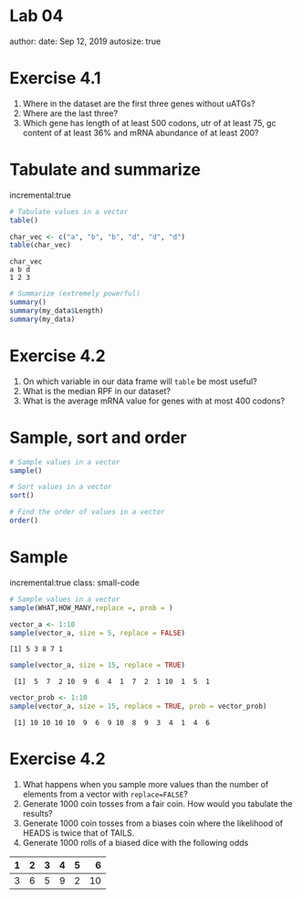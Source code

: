 Lab 04
========================================================
author: 
date: Sep 12, 2019
autosize: true
<style>
.small-code pre code {
  font-size: 1em;
}
</style>

Exercise 4.1
========================================================
1. Where in the dataset are the first three genes without uATGs?
2. Where are the last three?
3. Which gene has length of at least 500 codons, utr of at least 75, gc content of at least 36% and mRNA abundance of at least 200?

Tabulate and summarize
========================================================
incremental:true

```r
# Tabulate values in a vector
table()
```


```r
char_vec <- c("a", "b", "b", "d", "d", "d")
table(char_vec)
```

```
char_vec
a b d 
1 2 3 
```


```r
# Summarize (extremely powerful)
summary()
summary(my_data$Length)
summary(my_data)
```

Exercise 4.2
========================================================
1. On which variable in our data frame will `table` be most useful?
2. What is the median RPF in our dataset?
3. What is the average mRNA value for genes with at most 400 codons?


Sample, sort and order
========================================================

```r
# Sample values in a vector
sample()
```

```r
# Sort values in a vector
sort()
```

```r
# Find the order of values in a vector
order()
```

Sample
========================================================
incremental:true
class: small-code

```r
# Sample values in a vector
sample(WHAT,HOW_MANY,replace =, prob = )
```

```r
vector_a <- 1:10
sample(vector_a, size = 5, replace = FALSE)
```

```
[1] 5 3 8 7 1
```

```r
sample(vector_a, size = 15, replace = TRUE)
```

```
 [1]  5  7  2 10  9  6  4  1  7  2  1 10  1  5  1
```

```r
vector_prob <- 1:10
sample(vector_a, size = 15, replace = TRUE, prob = vector_prob)
```

```
 [1] 10 10 10 10  9  6  9 10  8  9  3  4  1  4  6
```

Exercise 4.2
========================================================
1. What happens when you sample more values than the number of elements from a vector with `replace=FALSE`?
2. Generate 1000 coin tosses from a fair coin. How would you tabulate the results?
3. Generate 1000 coin tosses from a biases coin where the likelihood of HEADS is twice that of TAILS.
4. Generate 1000 rolls of a biased dice with the following odds

|  1|  2|  3|  4|  5|  6|
|--:|--:|--:|--:|--:|--:|
|  3|  6|  5|  9|  2| 10|
